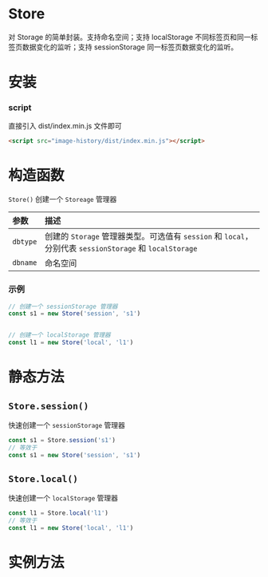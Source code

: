 # Store

对 Storage 的简单封装。支持命名空间；支持 localStorage 不同标签页和同一标签页数据变化的监听；支持 sessionStorage 同一标签页数据变化的监听。


# 安装

### script

直接引入 dist/index.min.js 文件即可

```html
<script src="image-history/dist/index.min.js"></script>
```


# 构造函数

`Store()` 创建一个 `Storeage` 管理器

参数|描述
:-|:-|
`dbtype`|创建的 `Storage` 管理器类型。可选值有 `session` 和 `local`，分别代表 `sessionStorage` 和 `localStorage`
`dbname`|命名空间

### 示例

```js
// 创建一个 sessionStorage 管理器
const s1 = new Store('session', 's1')


// 创建一个 localStorage 管理器
const l1 = new Store('local', 'l1')
```

# 静态方法

## `Store.session()`

快速创建一个 `sessionStorage` 管理器

```js
const s1 = Store.session('s1')
// 等效于
const s1 = new Store('session', 's1')
```

## `Store.local()`

快速创建一个 `localStorage` 管理器

```js
const l1 = Store.local('l1')
// 等效于
const l1 = new Store('local', 'l1')
```

# 实例方法
